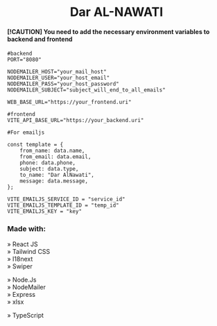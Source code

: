 <h1 align="center">Dar AL-NAWATI</h1>

#### [!CAUTION] You need to add the necessary environment variables to backend and frontend

```env
#backend
PORT="8080"

NODEMAILER_HOST="your_mail_host"
NODEMAILER_USER="your_host_email"
NODEMAILER_PASS="your_host_password"
NODEMAILER_SUBJECT="subject_will_end_to_all_emails"

WEB_BASE_URL="https://your_frontend.uri"

#frontend
VITE_API_BASE_URL="https://your_backend.uri"
```

```evn
#For emailjs

const template = {
    from_name: data.name,
    from_email: data.email,
    phone: data.phone,
    subject: data.type,
    to_name: "Dar AlNawati",
    message: data.message,
};

VITE_EMAILJS_SERVICE_ID = "service_id"
VITE_EMAILJS_TEMPLATE_ID = "temp_id"
VITE_EMAILJS_KEY = "key"
```

### Made with:

» React JS <br>
» Tailwind CSS <br>
» I18next <br>
» Swiper <br>

» Node.Js <br>
» NodeMailer <br>
» Express <br>
» xlsx <br>

» TypeScript <br>
